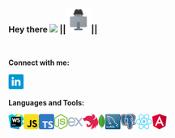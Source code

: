 ### Hey there <img src="https://media.giphy.com/media/hvRJCLFzcasrR4ia7z/giphy.gif" width="25px"> ||<img src="https://raw.githubusercontent.com/LLpanov/LLpanov/main/icons/personal.png" width="50px">||
<br/>  

**Connect with me:**

<a href="https://www.linkedin.com/in/leonid-panov-a814aa23b/">
  <img align="left" alt="LinkedIn" width="30px" src="https://github.com/LLpanov/LLpanov/blob/main/icons/linkedin.png" />
</a>


<br/>
<br/>

**Languages and Tools:**

<a href="https://raw.githubusercontent.com/LLpanov/LLpanov/main/icons/WebStorm.png">
  <img align="left" height="30" title="WebStorm"  src="https://raw.githubusercontent.com/LLpanov/LLpanov/main/icons/WebStorm.png"/>
</a>
<a href="https://raw.githubusercontent.com/LLpanov/LLpanov/main/icons/WebStorm.png" >
  <img align="left" height="30" title="JavaScript" src="https://raw.githubusercontent.com/LLpanov/LLpanov/main/icons/JavaScript.png"/>
</a>
<a href="https://raw.githubusercontent.com/LLpanov/LLpanov/main/icons/WebStorm.png" >
  <img align="left" height="30" title="TypeScript" src="https://raw.githubusercontent.com/LLpanov/LLpanov/main/icons/TypeScript.png"/>
</a>
<a href="https://raw.githubusercontent.com/LLpanov/LLpanov/main/icons/WebStorm.png" >
  <img align="left" height="30" title="NodeJs" src="https://raw.githubusercontent.com/LLpanov/LLpanov/main/icons/nodeJs.png"/>
</a>
<a href="https://raw.githubusercontent.com/LLpanov/LLpanov/main/icons/WebStorm.png" >
  <img align="left" height="30" title="expressJS" src="https://raw.githubusercontent.com/LLpanov/LLpanov/main/icons/icons8-express-js-480.png"/>
</a>
<a href="https://raw.githubusercontent.com/LLpanov/LLpanov/main/icons/WebStorm.png" >
  <img align="left" height="30" title="NestJS" src="https://raw.githubusercontent.com/LLpanov/LLpanov/main/icons/nestjs.png"/>
</a>
<a href="https://raw.githubusercontent.com/LLpanov/LLpanov/main/icons/WebStorm.png" >
  <img align="left" height="30" title="MongoDB" src="https://github.com/LLpanov/LLpanov/blob/main/icons/MongoDB.png"/>
</a>
<a href="https://raw.githubusercontent.com/LLpanov/LLpanov/main/icons/WebStorm.png" >
  <img align="left" height="30" title="MySQL"  src="https://raw.githubusercontent.com/LLpanov/LLpanov/main/icons/MySQL.png"/>
</a>
<a href="https://raw.githubusercontent.com/LLpanov/LLpanov/main/icons/WebStorm.png" >
  <img align="left" height="30" title="PostgreSQL"  src="https://raw.githubusercontent.com/LLpanov/LLpanov/main/icons/postgreess.png"/>
</a>
<a href="https://raw.githubusercontent.com/LLpanov/LLpanov/main/icons/WebStorm.png" >
  <img align="left" height="30" title="React"  src="https://raw.githubusercontent.com/LLpanov/LLpanov/main/icons/React.png"/>
</a>
<a href="https://raw.githubusercontent.com/LLpanov/LLpanov/main/icons/WebStorm.png" >
  <img align="left" height="30" title="Angular"  src="https://raw.githubusercontent.com/LLpanov/LLpanov/main/icons/Angular.png"/>
</a>
<br />
<br />


